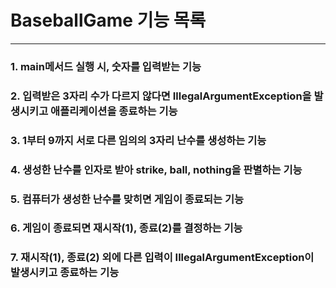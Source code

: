 BaseballGame 기능 목록
======================
<hr/>

### 1. main메서드 실행 시, 숫자를 입력받는 기능
### 2. 입력받은 3자리 수가 다르지 않다면 IllegalArgumentException을 발생시키고 애플리케이션을 종료하는 기능
### 3. 1부터 9까지 서로 다른 임의의 3자리 난수를 생성하는 기능
### 4. 생성한 난수를 인자로 받아 strike, ball, nothing을 판별하는 기능
### 5. 컴퓨터가 생성한 난수를 맞히면 게임이 종료되는 기능
### 6. 게임이 종료되면 재시작(1), 종료(2)를 결정하는 기능
### 7. 재시작(1), 종료(2) 외에 다른 입력이 IllegalArgumentException이 발생시키고 종료하는 기능
